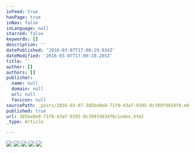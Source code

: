 ```yaml
---
inFeed: true
hasPage: true
inNav: false
inLanguage: null
starred: false
keywords: []
description: ''
datePublished: '2016-03-07T17:00:29.034Z'
dateModified: '2016-03-07T17:00:10.285Z'
title: ''
author: []
authors: []
publisher:
  name: null
  domain: null
  url: null
  favicon: null
sourcePath: _posts/2016-03-07-385be0e0-71f0-43af-9395-0c399fd834f8.md
published: true
url: 385be0e0-71f0-43af-9395-0c399fd834f8/index.html
_type: Article

---
```

![](https://the-grid-user-content.s3-us-west-2.amazonaws.com/30a697ee-ce68-43b4-ad96-4f92203793d3.jpg)
![](https://the-grid-user-content.s3-us-west-2.amazonaws.com/f4a22faf-0ea6-45e5-926e-be58a20f97f6.jpg)
![](https://the-grid-user-content.s3-us-west-2.amazonaws.com/86c6645a-cc25-4686-a3bb-719c711a2129.jpg)
![](https://the-grid-user-content.s3-us-west-2.amazonaws.com/91ef71ca-a01b-4ecf-a810-1eb66d73849d.jpg)
![](https://the-grid-user-content.s3-us-west-2.amazonaws.com/0c6c9de8-e96f-437e-b621-e367244a3684.jpg)